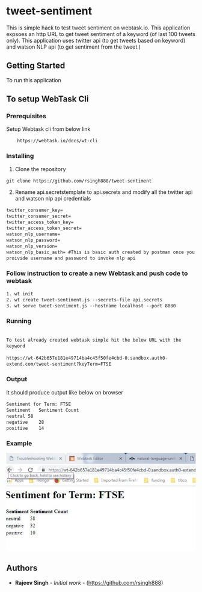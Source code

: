 # tweet-sentiment

This is simple hack to test tweet sentiment on webtask.io. This application expsoes an http URL to get tweet sentiment of a keyword (of last 100 tweets only). 
This application uses twitter api (to get tweets based on keyword) and watson NLP api (to get sentiment from the tweet.)

## Getting Started

To run this application 

## To setup WebTask Cli

### Prerequisites

Setup Webtask cli from below link
```
    https://webtask.io/docs/wt-cli
```

### Installing



1. Clone the repository

```
git clone https://github.com/rsingh888/tweet-sentiment
```

2. Rename api.secretstemplate to api.secrets and modify all the twitter api and watson nlp api credentials

```
twitter_consumer_key=
twitter_consumer_secret=
twitter_access_token_key=
twitter_access_token_secret=
watson_nlp_username=
watson_nlp_password=
watson_nlp_version=
watson_nlp_basic_auth= #This is basic auth created by postman once you proivide username and password to invoke nlp api

```

### Follow instruction to create a new Webtask and push code to webtask 
```
1. wt init
2. wt create tweet-sentiment.js --secrets-file api.secrets
3. wt serve tweet-sentiment.js --hostname localhost --port 8080

```

### Running

```

To test already created webtask simple hit the below URL with the keyword

https://wt-642b657e181e49714ba4c45f50fe4cbd-0.sandbox.auth0-extend.com/tweet-sentiment?keyTerm=FTSE
```

### Output

It should produce output like below on browser

```
Sentiment for Term: FTSE
Sentiment	Sentiment Count
neutral	58
negative	28
positive	14

```
### Example

![Home page](https://github.com/rsingh888/twt-sentiment/blob/master/Example.JPG?raw=true "Twt Sentiment home page")


## Authors

* **Rajeev Singh** - *Initial work* - (https://github.com/rsingh888)